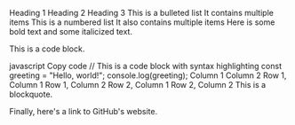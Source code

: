 Heading 1
Heading 2
Heading 3
This is a bulleted list
It contains multiple items
This is a numbered list
It also contains multiple items
Here is some bold text and some italicized text.

This is a code block.

javascript
Copy code
// This is a code block with syntax highlighting
const greeting = "Hello, world!";
console.log(greeting);
Column 1	Column 2
Row 1, Column 1	Row 1, Column 2
Row 2, Column 1	Row 2, Column 2
This is a blockquote.

Finally, here's a link to GitHub's website.
